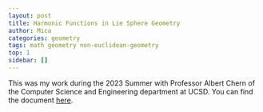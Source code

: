 ```yaml
---
layout: post
title: Harmonic Functions in Lie Sphere Geometry 
author: Mica
categories: geometry
tags: math geometry non-euclidean-geometry
top: 1
sidebar: []
---
```


This was my work during the 2023 Summer with Professor Albert Chern of the Computer Science and Engineering department at UCSD. You can find the document [here](https://github.com/li-michelle/files-upload/blob/main/Harmonic_Functions_in_Lie_Sphere_Geometry%20(1).pdf). 
